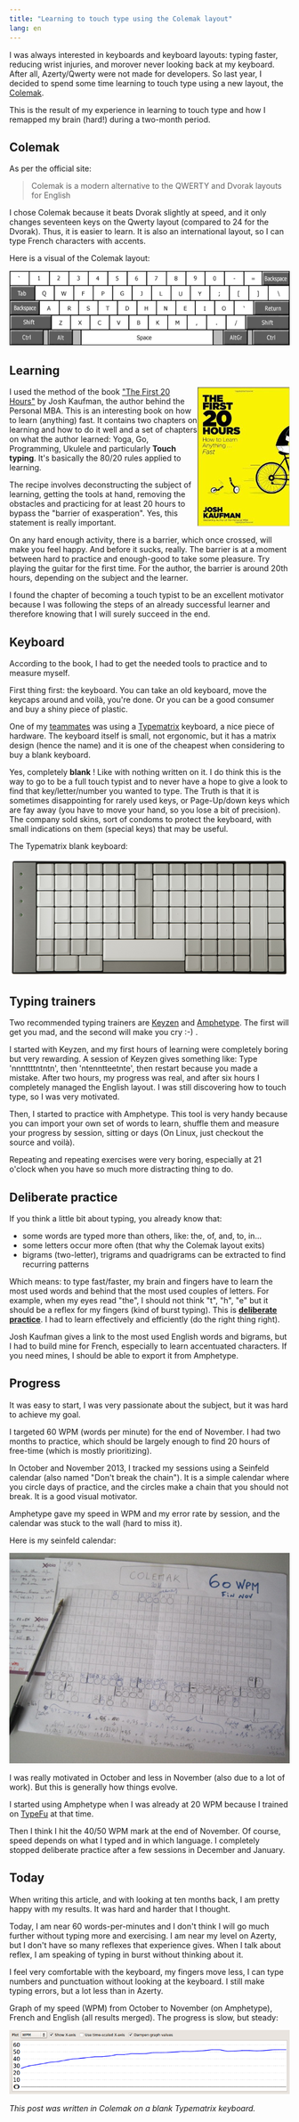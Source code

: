 ```yaml
---
title: "Learning to touch type using the Colemak layout"
lang: en
---
```


I was always interested in keyboards and keyboard layouts: typing faster, reducing wrist injuries, and morover never looking back at my keyboard. After all, Azerty/Qwerty were not made for developers. So last year, I decided to spend some time learning to touch type using a new layout, the [Colemak](http://colemak.com/).

This is the result of my experience in learning to touch type and how I remapped my brain (hard!) during a two-month period.

## Colemak

As per the official site: 

> Colemak is a modern alternative to the QWERTY and Dvorak layouts for English

I chose Colemak because it beats Dvorak slightly at speed, and it only changes seventeen keys on the Qwerty layout (compared to 24 for the Dvorak). Thus, it is easier to learn. It is also an international layout, so I can type French characters with accents.

Here is a visual of the Colemak layout:

![Colemak layout](/assets/images/posts/colemak_layout.png)

## Learning

<img src="/assets/images/posts/colemak_first20thhours_book.jpg" style="float:right"/>

I used the method of the book ["The First 20 Hours"](http://first20hours.com/) by Josh Kaufman, the author behind the Personal MBA. This is an interesting book on how to learn (anything) fast. It contains two chapters on learning and how to do it well and a set of chapters on what the author learned: Yoga, Go, Programming, Ukulele and particularly **Touch typing**. It's basically the 80/20 rules applied to learning.

The recipe involves deconstructing the subject of learning, getting the tools at hand, removing the obstacles and practicing for at least 20 hours to bypass the "barrier of exasperation". Yes, this statement is really important.

On any hard enough activity, there is a barrier, which once crossed, will make you feel happy. And before it sucks, really. The barrier is at a moment between hard to practice and enough-good to take some pleasure. Try playing the guitar for the first time. For the author, the barrier is around 20th hours, depending on the subject and the learner.

I found the chapter of becoming a touch typist to be an excellent motivator because I was following the steps of an already successful learner and therefore knowing that I will surely succeed in the end.

## Keyboard

According to the book, I had to get the needed tools to practice and to measure myself.

First thing first: the keyboard. You can take an old keyboard, move the keycaps around and voilà, you're done. Or you can be a good consumer and buy a shiny piece of plastic.

One of my [teammates](https://twitter.com/BitardMichael) was using a [Typematrix](http://www.typematrix.com/) keyboard, a nice piece of hardware. The keyboard itself is small, not ergonomic, but it has a matrix design (hence the name) and it is one of the cheapest when considering to buy a blank keyboard.

Yes, completely **blank** ! Like with nothing written on it. I do think this is the way to go to be a full touch typist and to never have a hope to give a look to find that key/letter/number you wanted to type. The Truth is that it is sometimes disappointing for rarely used keys, or Page-Up/down keys which are fay away (you have to move your hand, so you lose a bit of precision). The company sold skins, sort of condoms to protect the keyboard, with small indications on them (special keys) that may be useful.

The Typematrix blank keyboard:

![Typematrix Blank](/assets/images/posts/colemak_typematrix_blank.png)

## Typing trainers

Two recommended typing trainers are [Keyzen](https://first20hours.github.io/keyzen-colemak/) and [Amphetype](https://code.google.com/p/amphetype/). The first will get you mad, and the second will make you cry :-) .

I started with Keyzen, and my first hours of learning were completely boring but very rewarding. A session of Keyzen gives something like: Type 'nnnttttntntn', then 'ntenntteetnte', then restart because you made a mistake. After two hours, my progress was real, and after six hours I completely managed the English layout. I was still discovering how to touch type, so I was very motivated.

Then, I started to practice with Amphetype. This tool is very handy because you can import your own set of words to learn, shuffle them and measure your progress by session, sitting or days (On Linux, just checkout the source and voilà).

Repeating and repeating exercises were very boring, especially at 21 o'clock when you have so much more distracting thing to do.

## Deliberate practice

If you think a little bit about typing, you already know that:

- some words are typed more than others, like: the, of, and, to, in...
- some letters occur more often (that why the Colemak layout exits)
- bigrams (two-letter), trigrams and quadrigrams can be extracted to find recurring patterns

Which means: to type fast/faster, my brain and fingers have to learn the most used words and behind that the most used couples of letters.
For example, when my eyes read "the", I should not think "t", "h", "e" but it should be a reflex for my fingers (kind of burst typing).
This is [**deliberate practice**](https://en.wikipedia.org/wiki/Practice_%28learning_method%29#Deliberate_practice). I had to learn effectively and efficiently (do the right thing right).

Josh Kaufman gives a link to the most used English words and bigrams, but I had to build mine for French, especially to learn accentuated characters.
If you need mines, I should be able to export it from Amphetype.

## Progress

It was easy to start, I was very passionate about the subject, but it was hard to achieve my goal.

I targeted 60 WPM (words per minute) for the end of November. I had two months to practice, which should be largely enough to find 20 hours of free-time (which is mostly prioritizing).

In October and November 2013, I tracked my sessions using a Seinfeld calendar (also named "Don't break the chain"). It is a simple calendar where you circle days of practice, and the circles make a chain that you should not break. It is a good visual motivator.

Amphetype gave my speed in WPM and my error rate by session, and the calendar was stuck to the wall (hard to miss it).

Here is my seinfeld calendar:

![Seinfeld calendar](/assets/images/posts/colemak_seinfeld_calendar.jpg)

I was really motivated in October and less in November (also due to a lot of work). But this is generally how things evolve.

I started using Amphetype when I was already at 20 WPM because I trained on [TypeFu](https://chrome.google.com/webstore/detail/type-fu/pofoighmmpljaikjiidkkfhldjndfdbk) at that time.

Then I think I hit the 40/50 WPM mark at the end of November. Of course, speed depends on what I typed and in which language.
I completely stopped deliberate practice after a few sessions in December and January.

## Today

When writing this article, and with looking at ten months back, I am pretty happy with my results. It was hard and harder that I thought.

Today, I am near 60 words-per-minutes and I don't think I will go much further without typing more and exercising. I am near my level on Azerty, but I don't have so many reflexes that experience gives. When I talk about reflex, I am speaking of typing in burst without thinking about it.

I feel very comfortable with the keyboard, my fingers move less, I can type numbers and punctuation without looking at the keyboard.
I still make typing errors, but a lot less than in Azerty.

Graph of my speed (WPM) from October to November (on Amphetype), French and English (all results merged). The progress is slow, but steady:

![Speed result](/assets/images/posts/colemak_amphetype_progress.png)

_This post was written in Colemak on a blank Typematrix keyboard._
